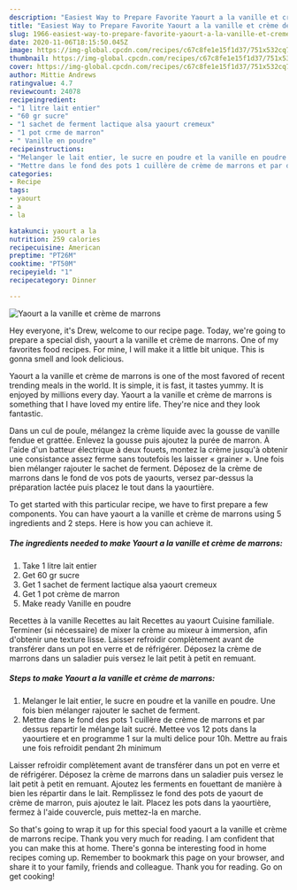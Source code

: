 ```yaml
---
description: "Easiest Way to Prepare Favorite Yaourt a la vanille et crème de marrons"
title: "Easiest Way to Prepare Favorite Yaourt a la vanille et crème de marrons"
slug: 1966-easiest-way-to-prepare-favorite-yaourt-a-la-vanille-et-creme-de-marrons
date: 2020-11-06T18:15:50.045Z
image: https://img-global.cpcdn.com/recipes/c67c8fe1e15f1d37/751x532cq70/yaourt-a-la-vanille-et-creme-de-marrons-photo-principale-de-la-recette.jpg
thumbnail: https://img-global.cpcdn.com/recipes/c67c8fe1e15f1d37/751x532cq70/yaourt-a-la-vanille-et-creme-de-marrons-photo-principale-de-la-recette.jpg
cover: https://img-global.cpcdn.com/recipes/c67c8fe1e15f1d37/751x532cq70/yaourt-a-la-vanille-et-creme-de-marrons-photo-principale-de-la-recette.jpg
author: Mittie Andrews
ratingvalue: 4.7
reviewcount: 24078
recipeingredient:
- "1 litre lait entier"
- "60 gr sucre"
- "1 sachet de ferment lactique alsa yaourt cremeux"
- "1 pot crme de marron"
- " Vanille en poudre"
recipeinstructions:
- "Melanger le lait entier, le sucre en poudre et la vanille en poudre. Une fois bien mélanger rajouter le sachet de ferment."
- "Mettre dans le fond des pots 1 cuillère de crème de marrons et par dessus repartir le mélange lait sucré. Mettee vos 12 pots dans la yaourtiere et en programme 1 sur la multi delice pour 10h. Mettre au frais une fois refroidit pendant 2h minimum"
categories:
- Recipe
tags:
- yaourt
- a
- la

katakunci: yaourt a la 
nutrition: 259 calories
recipecuisine: American
preptime: "PT26M"
cooktime: "PT50M"
recipeyield: "1"
recipecategory: Dinner

---
```



![Yaourt a la vanille et crème de marrons](https://img-global.cpcdn.com/recipes/c67c8fe1e15f1d37/751x532cq70/yaourt-a-la-vanille-et-creme-de-marrons-photo-principale-de-la-recette.jpg)

Hey everyone, it's Drew, welcome to our recipe page. Today, we're going to prepare a special dish, yaourt a la vanille et crème de marrons. One of my favorites food recipes. For mine, I will make it a little bit unique. This is gonna smell and look delicious.

Yaourt a la vanille et crème de marrons is one of the most favored of recent trending meals in the world. It is simple, it is fast, it tastes yummy. It is enjoyed by millions every day. Yaourt a la vanille et crème de marrons is something that I have loved my entire life. They're nice and they look fantastic.

Dans un cul de poule, mélangez la crème liquide avec la gousse de vanille fendue et grattée. Enlevez la gousse puis ajoutez la purée de marron. À l&#39;aide d&#39;un batteur électrique à deux fouets, montez la crème jusqu&#39;à obtenir une consistance assez ferme sans toutefois les laisser « grainer ». Une fois bien mélanger rajouter le sachet de ferment. Déposez de la crème de marrons dans le fond de vos pots de yaourts, versez par-dessus la préparation lactée puis placez le tout dans la yaourtière.


To get started with this particular recipe, we have to first prepare a few components. You can have yaourt a la vanille et crème de marrons using 5 ingredients and 2 steps. Here is how you can achieve it.

<!--inarticleads1-->

##### The ingredients needed to make Yaourt a la vanille et crème de marrons:

1. Take 1 litre lait entier
1. Get 60 gr sucre
1. Get 1 sachet de ferment lactique alsa yaourt cremeux
1. Get 1 pot crème de marron
1. Make ready  Vanille en poudre


Recettes à la vanille Recettes au lait Recettes au yaourt Cuisine familiale. Terminer (si nécessaire) de mixer la crème au mixeur à immersion, afin d&#39;obtenir une texture lisse. Laisser refroidir complètement avant de transférer dans un pot en verre et de réfrigérer. Déposez la crème de marrons dans un saladier puis versez le lait petit à petit en remuant. 

<!--inarticleads2-->

##### Steps to make Yaourt a la vanille et crème de marrons:

1. Melanger le lait entier, le sucre en poudre et la vanille en poudre. Une fois bien mélanger rajouter le sachet de ferment.
1. Mettre dans le fond des pots 1 cuillère de crème de marrons et par dessus repartir le mélange lait sucré. Mettee vos 12 pots dans la yaourtiere et en programme 1 sur la multi delice pour 10h. Mettre au frais une fois refroidit pendant 2h minimum


Laisser refroidir complètement avant de transférer dans un pot en verre et de réfrigérer. Déposez la crème de marrons dans un saladier puis versez le lait petit à petit en remuant. Ajoutez les ferments en fouettant de manière à bien les répartir dans le lait. Remplissez le fond des pots de yaourt de crème de marron, puis ajoutez le lait. Placez les pots dans la yaourtière, fermez à l&#39;aide couvercle, puis mettez-la en marche. 

So that's going to wrap it up for this special food yaourt a la vanille et crème de marrons recipe. Thank you very much for reading. I am confident that you can make this at home. There's gonna be interesting food in home recipes coming up. Remember to bookmark this page on your browser, and share it to your family, friends and colleague. Thank you for reading. Go on get cooking!
